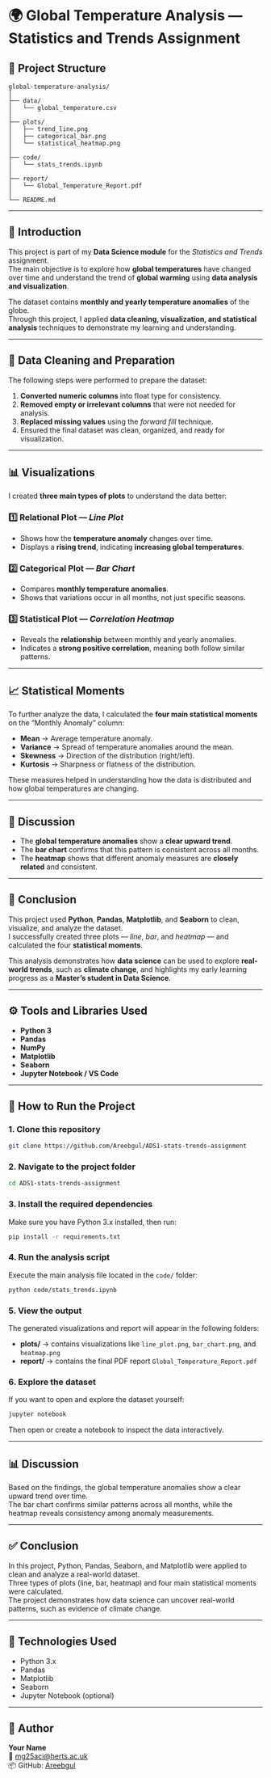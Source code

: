 # 🌍 Global Temperature Analysis — Statistics and Trends Assignment

## 📁 Project Structure

```
global-temperature-analysis/
│
├── data/
│   └── global_temperature.csv
│
├── plots/
│   ├── trend_line.png
│   ├── categorical_bar.png
│   └── statistical_heatmap.png
│
├── code/
│   └── stats_trends.ipynb
│
├── report/
│   └── Global_Temperature_Report.pdf
│
└── README.md
```

---

## 📘 Introduction
This project is part of my **Data Science module** for the *Statistics and Trends* assignment.  
The main objective is to explore how **global temperatures** have changed over time and understand the trend of **global warming** using **data analysis and visualization**.

The dataset contains **monthly and yearly temperature anomalies** of the globe.  
Through this project, I applied **data cleaning, visualization, and statistical analysis** techniques to demonstrate my learning and understanding.

---

## 🧹 Data Cleaning and Preparation
The following steps were performed to prepare the dataset:

1. **Converted numeric columns** into float type for consistency.  
2. **Removed empty or irrelevant columns** that were not needed for analysis.  
3. **Replaced missing values** using the *forward fill* technique.  
4. Ensured the final dataset was clean, organized, and ready for visualization.

---

## 📊 Visualizations
I created **three main types of plots** to understand the data better:

### 1️⃣ Relational Plot — *Line Plot*
- Shows how the **temperature anomaly** changes over time.  
- Displays a **rising trend**, indicating **increasing global temperatures**.

### 2️⃣ Categorical Plot — *Bar Chart*
- Compares **monthly temperature anomalies**.  
- Shows that variations occur in all months, not just specific seasons.

### 3️⃣ Statistical Plot — *Correlation Heatmap*
- Reveals the **relationship** between monthly and yearly anomalies.  
- Indicates a **strong positive correlation**, meaning both follow similar patterns.

---

## 📈 Statistical Moments
To further analyze the data, I calculated the **four main statistical moments** on the “Monthly Anomaly” column:

- **Mean** → Average temperature anomaly.  
- **Variance** → Spread of temperature anomalies around the mean.  
- **Skewness** → Direction of the distribution (right/left).  
- **Kurtosis** → Sharpness or flatness of the distribution.

These measures helped in understanding how the data is distributed and how global temperatures are changing.

---

## 💬 Discussion
- The **global temperature anomalies** show a **clear upward trend**.  
- The **bar chart** confirms that this pattern is consistent across all months.  
- The **heatmap** shows that different anomaly measures are **closely related** and consistent.

---

## 🧭 Conclusion
This project used **Python**, **Pandas**, **Matplotlib**, and **Seaborn** to clean, visualize, and analyze the dataset.  
I successfully created three plots — *line*, *bar*, and *heatmap* — and calculated the four **statistical moments**.

This analysis demonstrates how **data science** can be used to explore **real-world trends**, such as **climate change**, and highlights my early learning progress as a **Master’s student in Data Science**.

---

## ⚙️ Tools and Libraries Used
- **Python 3**
- **Pandas**
- **NumPy**
- **Matplotlib**
- **Seaborn**
- **Jupyter Notebook / VS Code**

---

## 🚀 How to Run the Project

### 1. Clone this repository

```bash
git clone https://github.com/Areebgul/ADS1-stats-trends-assignment
```

### 2. Navigate to the project folder

```bash
cd ADS1-stats-trends-assignment
```

### 3. Install the required dependencies

Make sure you have Python 3.x installed, then run:

```bash
pip install -r requirements.txt
```

### 4. Run the analysis script

Execute the main analysis file located in the `code/` folder:

```bash
python code/stats_trends.ipynb
```

### 5. View the output

The generated visualizations and report will appear in the following folders:

- **plots/** → contains visualizations like `line_plot.png`, `bar_chart.png`, and `heatmap.png`
- **report/** → contains the final PDF report `Global_Temperature_Report.pdf`

### 6. Explore the dataset

If you want to open and explore the dataset yourself:

```bash
jupyter notebook
```

Then open or create a notebook to inspect the data interactively.

---

## 📊 Discussion

Based on the findings, the global temperature anomalies show a clear upward trend over time.  
The bar chart confirms similar patterns across all months, while the heatmap reveals consistency among anomaly measurements.

---

## ✅ Conclusion

In this project, Python, Pandas, Seaborn, and Matplotlib were applied to clean and analyze a real-world dataset.  
Three types of plots (line, bar, heatmap) and four main statistical moments were calculated.  
The project demonstrates how data science can uncover real-world patterns, such as evidence of climate change.

---

## 🧩 Technologies Used

- Python 3.x  
- Pandas  
- Matplotlib  
- Seaborn  
- Jupyter Notebook (optional)

---

## 📝 Author

**Your Name**  
📧 mg25aci@herts.ac.uk  
📦 GitHub: [Areebgul](https://github.com/Areebgul)



